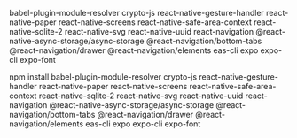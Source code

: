 babel-plugin-module-resolver
crypto-js
react-native-gesture-handler
react-native-paper
react-native-screens
react-native-safe-area-context
react-native-sqlite-2
react-native-svg
react-native-uuid
react-navigation
@react-native-async-storage/async-storage
@react-navigation/bottom-tabs
@react-navigation/drawer
@react-navigation/elements
eas-cli
expo
expo-cli
expo-font

npm install babel-plugin-module-resolver crypto-js react-native-gesture-handler react-native-paper react-native-screens react-native-safe-area-context react-native-sqlite-2 react-native-svg react-native-uuid react-navigation @react-native-async-storage/async-storage @react-navigation/bottom-tabs @react-navigation/drawer @react-navigation/elements eas-cli expo expo-cli expo-font